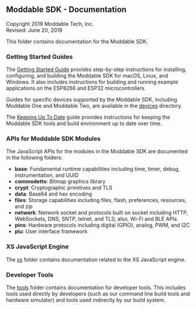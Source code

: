 ## Moddable SDK - Documentation

Copyright 2019 Moddable Tech, Inc.<BR>
Revised: June 20, 2019

This folder contains documentation for the Moddable SDK.

### Getting Started Guides

The [Getting Started Guide](./Moddable%20SDK%20-%20Getting%20Started.md) provides step-by-step instructions for installing, configuring, and building the Moddable SDK for macOS, Linux, and Windows. It also includes instructions for building and running example applications on the ESP8266 and ESP32 microcontrollers.

Guides for specific devices supported by the Moddable SDK, including Moddable One and Moddable Two, are available in the [devices](./devices) directory.

The [Keeping Up To Date](Moddable%20SDK%20-%20Keeping%20Up%20To%20Date.md) guide provides instructions for keeping the Moddable SDK tools and build environment up to date over time.

### APIs for Moddable SDK Modules

The JavaScript APIs for the modules in the Moddable SDK are documented in the following folders:

- **base**: Fundamental runtime capabilities including time, timer, debug, instrumentation, and UUID
- **commodetto**: Bitmap graphics library
- **crypt**: Cryptographic primitives and TLS
- **data**: Base64 and hex encoding
- **files**: Storage capabilities including files, flash, preferences, resources, and zip
- **network**: Network socket and protocols built on socket including HTTP, WebSockets, DNS, SNTP, telnet, and TLS; also, Wi-Fi and BLE APIs.
- **pins**: Hardware protocols including digital (GPIO), analog, PWM, and I2C
- **piu**: User interface framework

### XS JavaScript Engine

The [xs](./xs) folder contains documentation related to the XS JavaScript engine.

### Developer Tools

The [tools](./tools) folder contains documentation for developer tools. This includes tools used directly by developers (such as our command line build tools and hardware simulator) and tools used indirectly by our build system.